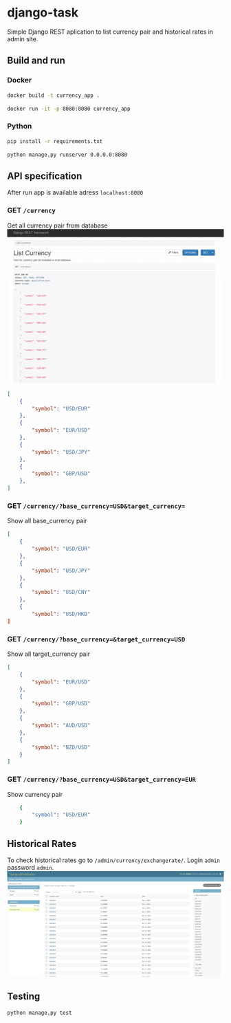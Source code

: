 # django-task
Simple Django REST aplication to list currency pair and historical rates in admin site.


## Build and run
### Docker
```bash
docker build -t currency_app .
```
```bash
docker run -it -p 8080:8080 currency_app
```
### Python
```bash
pip install -r requirements.txt
```
```bash
python manage.py runserver 0.0.0.0:8080
```

## API specification
After run app is available adress `localhost:8080`
### GET `/currency` 
Get all currency pair from database
![alt text](images/get_currency.png)

```json
[
    {
        "symbol": "USD/EUR"
    },
    {
        "symbol": "EUR/USD"
    },
    {
        "symbol": "USD/JPY"
    },
    {
        "symbol": "GBP/USD"
    },
]
```

### GET `/currency/?base_currency=USD&target_currency=`
Show all base_currency pair
```json
[
    {
        "symbol": "USD/EUR"
    },
    {
        "symbol": "USD/JPY"
    },
    {
        "symbol": "USD/CNY"
    },
    {
        "symbol": "USD/HKD"
]
```

### GET `/currency/?base_currency=&target_currency=USD`
Show all target_currency pair
```json
[
    {
        "symbol": "EUR/USD"
    },
    {
        "symbol": "GBP/USD"
    },
    {
        "symbol": "AUD/USD"
    },
    {
        "symbol": "NZD/USD"
    }
]
```

### GET `/currency/?base_currency=USD&target_currency=EUR`
Show currency pair
```bash
    {
        "symbol": "USD/EUR"
    }
```

## Historical Rates
To check historical rates go to `/admin/currency/exchangerate/`. 
Login `admin` password `admin`.
![alt text](images/historical_rates.png)

## Testing
```bash
python manage.py test
```
